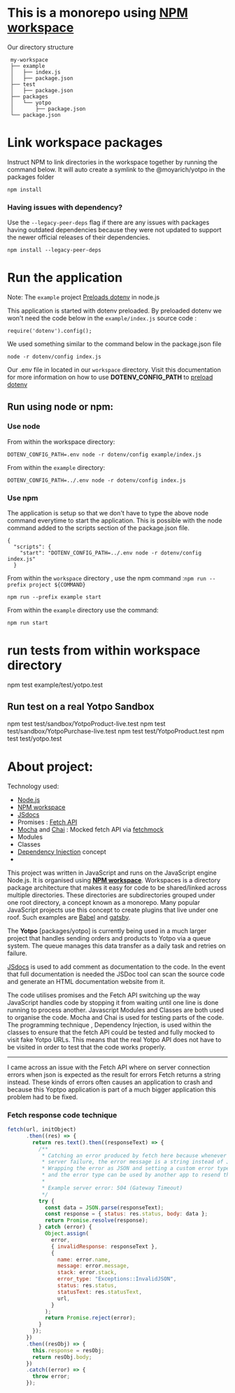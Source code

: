 # This is a monorepo using **[NPM workspace](https://docs.npmjs.com/cli/v7/using-npm/workspaces)**
Our directory structure

 ```text
  my-workspace
  ├── example
  │   ├── index.js
  │   ├── package.json
  ├── test
  │   ├── package.json
  ├── packages
  │   └── yotpo
  │       ├── package.json
  └── package.json
```


# Link workspace packages

Instruct NPM to link directories in the workspace together by running the command below. It will auto create a symlink to the @moyarich/yotpo in the packages folder

```
npm install
```

### Having issues with dependency? 
Use the `--legacy-peer-deps` flag if there are any issues with packages having outdated dependencies because they were not updated to support the newer official releases of their dependencies.

```
npm install --legacy-peer-deps
```

# Run the application
Note: The `example` project [Preloads dotenv](https://github.com/motdotla/dotenv#preload) in node.js

This application is started with dotenv preloaded. By preloaded dotenv we won't need the code below in the `example/index.js` source code :
```
require('dotenv').config();
```

We used something similar to the command below in the package.json file
```
node -r dotenv/config index.js
```

Our .env file in located in our `workspace` directory. Visit this documentation for more information on how to use **DOTENV_CONFIG_PATH** to [preload dotenv](https://github.com/motdotla/dotenv#preload)

## Run using node or npm: 

### Use node
From within the workspace directory:
```
DOTENV_CONFIG_PATH=.env node -r dotenv/config example/index.js
```

From within the `example` directory:
```
DOTENV_CONFIG_PATH=../.env node -r dotenv/config index.js
```

### Use npm

The application is setup so that we don't have to type the above node command everytime to start the application. This is possible with the node command added to the scripts section of the package.json file.
```
{
  "scripts": {
    "start": "DOTENV_CONFIG_PATH=../.env node -r dotenv/config index.js"
  }
```

From within the `workspace` directory , use the npm command :`npm run --prefix project ${COMMAND}`

```
npm run --prefix example start
```

From within the `example` directory use the command:
```
npm run start
```


# run tests from within workspace directory 
npm test example/test/yotpo.test

## Run test on a real Yotpo Sandbox
npm test test/sandbox/YotpoProduct-live.test
npm test test/sandbox/YotpoPurchase-live.test
npm test test/YotpoProduct.test
npm test test/yotpo.test


# About project:

Technology used:
- [Node.js](https://nodejs.org/en/about/)
- [NPM workspace](https://docs.npmjs.com/cli/v7/using-npm/workspaces)
- [JSdocs](https://jsdoc.app/about-getting-started.html)
- Promises : [Fetch API](https://developer.mozilla.org/en-US/docs/Web/API/Fetch_API)
- [Mocha](https://mochajs.org/) and [Chai](https://www.chaijs.com/guide/) : Mocked fetch API via [fetchmock](https://github.com/wheresrhys/fetch-mock)
- Modules
- Classes
- [Dependency Injection](https://www.freecodecamp.org/news/a-quick-intro-to-dependency-injection-what-it-is-and-when-to-use-it-7578c84fa88f/) concept
- 

This project was written in JavaScript and runs on the JavaScript engine Node.js.
It is organised using **[NPM workspace](https://docs.npmjs.com/cli/v7/using-npm/workspaces)**. Workspaces is a directory package architecture that makes it easy for code to be shared/linked across multiple directories.
These directories are subdirectories grouped under one root directory, a concept known as a monorepo. 
Many popular JavaScript projects use this concept to create plugins that live under one roof. Such examples are [Babel](https://github.com/gatsbyjs/gatsby) and [gatsby](https://github.com/gatsbyjs/gatsby). 



The **Yotpo** [packages/yotpo] is currently being used in a much larger project that handles sending orders and products to Yotpo via a queue system. The queue manages this data transfer as a daily task and retries on failure.

[JSdocs](https://jsdoc.app/about-getting-started.html) is used to add comment as documentation to the code. 
In the event that full documentation is needed the JSDoc tool can scan the source code and generate an HTML documentation website from it.

The code utilises promises and the Fetch API switching up the way JavaScript handles code by stopping it from waiting until one line is done running to process another.
Javascript Modules and Classes are both used to organise the code.
Mocha and Chai is used for testing parts of the code.
The programming technique , Dependency Injection, is used within the classes to ensure that the fetch API could be tested and fully mocked to visit fake Yotpo URLs. This means that the real Yotpo API does not have to be visited in order to test that the code works properly.

---
I came across an issue with the Fetch API where on server connection errors when json is expected as the result for errors Fetch returns a string instead.
These kinds of errors often causes an application to crash and because this Yoptpo application is part of a much bigger application this problem had to be fixed.

### Fetch response code technique
```javascript
fetch(url, initObject)
      .then((res) => {
        return res.text().then((responseText) => {
          /**
           * Catching an error produced by fetch here because whenever an error is caused by a
           * server failure, the error message is a string instead of JSON.
           * Wrapping the error as JSON and setting a custom error type so that the app doesnt crash
           * and the error type can be used by another app to resend the request to Yotpo at a later time
           * 
           * Example server error: 504 (Gateway Timeout)
           */
          try {
            const data = JSON.parse(responseText);
            const response = { status: res.status, body: data };
            return Promise.resolve(response);
          } catch (error) {
            Object.assign(
              error,
              { invalidResponse: responseText },
              {
                name: error.name,
                message: error.message,
                stack: error.stack,
                error_type: "Exceptions::InvalidJSON",
                status: res.status,
                statusText: res.statusText,
                url,
              }
            );
            return Promise.reject(error);
          }
        });
      })
      .then((resObj) => {
        this.response = resObj;
        return resObj.body;
      })
      .catch((error) => {
        throw error;
      });
```

